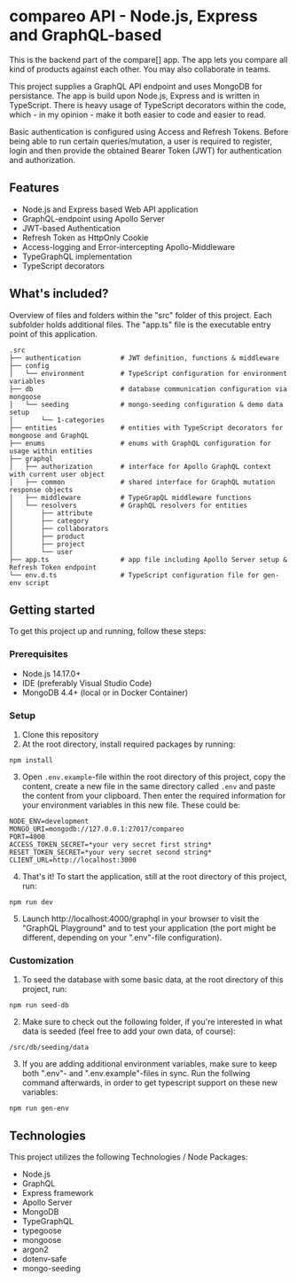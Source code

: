 # compareo API - Node.js, Express and GraphQL-based

This is the backend part of the compare[] app. The app lets you compare all kind of products against each other. You may also collaborate in teams.

This project supplies a GraphQL API endpoint and uses MongoDB for persistance. The app is build upon Node.js, Express and is written in TypeScript. There is heavy usage of TypeScript decorators within the code, which - in my opinion - make it both easier to code and easier to read. 

Basic authentication is configured using Access and Refresh Tokens. Before being able to run certain queries/mutation, a user is required to register, login and then provide the obtained Bearer Token (JWT) for authentication and authorization.

## Features

- Node.js and Express based Web API application
- GraphQL-endpoint using Apollo Server
- JWT-based Authentication
- Refresh Token as HttpOnly Cookie
- Access-logging and Error-intercepting Apollo-Middleware
- TypeGraphQL implementation
- TypeScript decorators

## What's included?
Overview of files and folders within the "src" folder of this project. Each subfolder holds additional files. The "app.ts" file is the executable entry point of this application.


    .src
    ├── authentication          # JWT definition, functions & middleware
    ├── config
    │   └── environment         # TypeScript configuration for environment variables
    ├── db                      # database communication configuration via mongoose
    │   └── seeding             # mongo-seeding configuration & demo data setup
    │       └── 1-categories
    ├── entities                # entities with TypeScript decorators for mongoose and GraphQL
    ├── enums                   # enums with GraphQL configuration for usage within entities
    ├── graphql
    │   ├── authorization       # interface for Apollo GraphQL context with current user object
    │   ├── common              # shared interface for GraphQL mutation response objects
    │   ├── middleware          # TypeGrapQL middleware functions
    │   └── resolvers           # GraphQL resolvers for entities
    │       ├── attribute
    │       ├── category
    │       ├── collaborators
    │       ├── product
    │       ├── project
    │       └── user
    ├── app.ts                  # app file including Apollo Server setup & Refresh Token endpoint
    └── env.d.ts                # TypeScript configuration file for gen-env script 

## Getting started

To get this project up and running, follow these steps:

### Prerequisites

- Node.js 14.17.0+
- IDE (preferably Visual Studio Code)
- MongoDB 4.4+ (local or in Docker Container)

### Setup

1. Clone this repository
2. At the root directory, install required packages by running:

```
npm install
```

3. Open `.env.example`-file within the root directory of this project, copy the content, create a new file in the same directory called `.env` and paste the content from your clipboard. Then enter the required information for your environment variables in this new file. These could be:

```
NODE_ENV=development
MONGO_URI=mongodb://127.0.0.1:27017/compareo
PORT=4000
ACCESS_TOKEN_SECRET=*your very secret first string*
RESET_TOKEN_SECRET=*your very secret second string*
CLIENT_URL=http://localhost:3000
```

4. That's it! To start the application, still at the root directory of this project, run:

```
npm run dev
```

5. Launch http://localhost:4000/graphql in your browser to visit the "GraphQL Playground" and to test your application (the port might be different, depending on your ".env"-file configuration).


### Customization

1. To seed the database with some basic data, at the root directory of this project, run:

```
npm run seed-db
```

2. Make sure to check out the following folder, if you're interested in what data is seeded (feel free to add your own data, of course):

```
/src/db/seeding/data
```

3. If you are adding additional environment variables, make sure to keep both ".env"- and ".env.example"-files in sync. Run the follwing command afterwards, in order to get typescript support on these new variables:

```
npm run gen-env
```


## Technologies

This project utilizes the following Technologies / Node Packages:
- Node.js
- GraphQL
- Express framework
- Apollo Server
- MongoDB
- TypeGraphQL
- typegoose
- mongoose
- argon2
- dotenv-safe
- mongo-seeding
